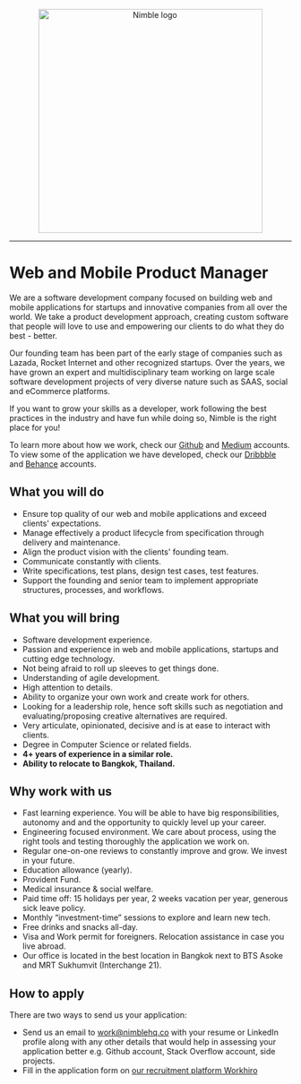 <p align="center">
  <img alt="Nimble logo" src="https://github.com/nimblehq/our-team/blob/master/assets/nimbl3-logo.png?raw=true" width="400"/>
</p>

---

# Web and Mobile Product Manager

We are a software development company focused on building web and mobile applications for startups and innovative companies 
from all over the world. We take a product development approach, creating custom software that people will love to use and 
empowering our clients to do what they do best - better.

Our founding team has been part of the early stage of companies such as Lazada, Rocket Internet and other recognized startups. 
Over the years, we have grown an expert and multidisciplinary team working on large scale software development projects 
of very diverse nature such as SAAS, social and eCommerce platforms.

If you want to grow your skills as a developer, work following the best practices in the industry and have fun while doing 
so, Nimble is the right place for you!

To learn more about how we work, check our [Github](https://github.com/nimblehq/our-team/) and [Medium](https://medium.com/nimble) 
accounts. To view some of the application we have developed, check our [Dribbble](https://dribbble.com/nimblehq) and [Behance](https://www.behance.net/nimblehq) 
accounts.

## What you will do
* Ensure top quality of our web and mobile applications and exceed clients' expectations.
* Manage effectively a product lifecycle from specification through delivery and maintenance.
* Align the product vision with the clients' founding team.
* Communicate constantly with clients.
* Write specifications, test plans, design test cases, test features.
* Support the founding and senior team to implement appropriate structures, processes, and workflows.

## What you will bring
* Software development experience.
* Passion and experience in web and mobile applications, startups and cutting edge technology.
* Not being afraid to roll up sleeves to get things done.
* Understanding of agile development.
* High attention to details.
* Ability to organize your own work and create work for others.
* Looking for a leadership role, hence soft skills such as negotiation and evaluating/proposing creative alternatives are required.
* Very articulate, opinionated, decisive and is at ease to interact with clients.
* Degree in Computer Science or related fields.
* **4+ years of experience in a similar role.**
* **Ability to relocate to Bangkok, Thailand.**

## Why work with us
   
* Fast learning experience. You will be able to have big responsibilities, autonomy and and the opportunity to quickly 
level up your career.
* Engineering focused environment. We care about process, using the right tools and testing thoroughly the application 
we work on.
* Regular one-on-one reviews to constantly improve and grow. We invest in your future.
* Education allowance (yearly).
* Provident Fund.
* Medical insurance & social welfare.
* Paid time off: 15 holidays per year, 2 weeks vacation per year, generous sick leave policy.
* Monthly “investment-time” sessions to explore and learn new tech.
* Free drinks and snacks all-day.
* Visa and Work permit for foreigners. Relocation assistance in case you live abroad.
* Our office is located in the best location in Bangkok next to BTS Asoke and MRT Sukhumvit (Interchange 21).

## How to apply

There are two ways to send us your application:
* Send us an email to work@nimblehq.co with your resume or LinkedIn profile along with any other details that would help 
in assessing your application better e.g. Github account, Stack Overflow account, side projects.
* Fill in the application form on [our recruitment platform Workhiro](https://www.workhiro.com/companies/nimble/2eef1fa0/apply?locale=en)
